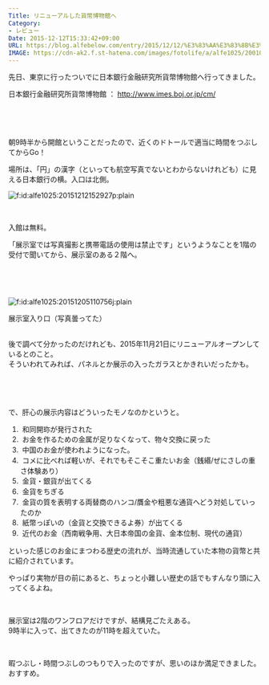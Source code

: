 ```yaml
---
Title: リニューアルした貨幣博物館へ
Category:
- レビュー
Date: 2015-12-12T15:33:42+09:00
URL: https://blog.alfebelow.com/entry/2015/12/12/%E3%83%AA%E3%83%8B%E3%83%A5%E3%83%BC%E3%82%A2%E3%83%AB%E3%81%97%E3%81%9F%E8%B2%A8%E5%B9%A3%E5%8D%9A%E7%89%A9%E9%A4%A8%E3%81%B8
IMAGE: https://cdn-ak2.f.st-hatena.com/images/fotolife/a/alfe1025/20010319/20010319195330.jpg
---
```


<p>先日、東京に行ったついでに日本銀行金融研究所貨幣博物館へ行ってきました。</p>
<p>日本銀行金融研究所貨幣博物館 ： <a href="http://www.imes.boj.or.jp/cm/">http://www.imes.boj.or.jp/cm/</a></p>
<p><img class="magnifiable" src="https://cdn-ak2.f.st-hatena.com/images/fotolife/a/alfe1025/20010319/20010319195330.jpg" alt="" /></p>
<p><br /> </p>
<p>朝9時半から開館ということだったので、近くのドトールで適当に時間をつぶしてからGo！</p>
<p>場所は、「円」の漢字（といっても航空写真でないとわからないけれども）に見える日本銀行の横。入口は北側。</p>
<p><img class="hatena-fotolife" title="f:id:alfe1025:20151212152927p:plain" src="http://cdn-ak.f.st-hatena.com/images/fotolife/a/alfe1025/20151212/20151212152927.png" alt="f:id:alfe1025:20151212152927p:plain" /></p>
<p> </p>
<p>入館は無料。</p>
<p>「展示室では写真撮影と携帯電話の使用は禁止です」というようなことを1階の受付で聞いてから、展示室のある２階へ。</p>
<p> </p>
<p> </p>
<p><img class="hatena-fotolife" title="f:id:alfe1025:20151205110756j:plain" src="http://cdn-ak.f.st-hatena.com/images/fotolife/a/alfe1025/20151205/20151205110756.jpg" alt="f:id:alfe1025:20151205110756j:plain" /></p>
<p>展示室入り口（写真曇ってた）</p>
<p><br />後で調べて分かったのだけれども、2015年11月21日にリニューアルオープンしているとのこと。<br />そういわれてみれば、パネルとか展示の入ったガラスとかきれいだったかも。</p>
<p> </p>
<p> </p>
<p>で、肝心の展示内容はどういったモノなのかというと。</p>
<ol>
<li> 和同開珎が発行された</li>
<li><span style="line-height: 1.5;"> お金を作るための金属が足りなくなって、物々交換に戻った</span></li>
<li><span style="line-height: 1.5;"> 中国のお金が使われようになった。</span></li>
<li><span style="line-height: 1.5;"> コメに比べれば軽いが、それでもそこそこ重たいお金（銭緡/ぜにさしの重さ体験あり）</span></li>
<li><span style="line-height: 1.5;"> 金貨・銀貨が出てくる</span></li>
<li><span style="line-height: 1.5;"> 金貨をちぎる</span></li>
<li><span style="line-height: 1.5;"> 金貨の質を表明する両替商のハンコ/贋金や粗悪な通貨へどう対処していったのか</span></li>
<li><span style="line-height: 1.5;"> 紙幣っぽいの（金貨と交換できるよ券）が出てくる</span></li>
<li><span style="line-height: 1.5;"> 近代のお金（西南戦争用、大日本帝国の金貨、金本位制、現代の通貨）</span></li>
</ol>
<p>といった感じのお金にまつわる歴史の流れが、当時流通していた本物の貨幣と共に紹介されています。</p>
<p>やっぱり実物が目の前にあると、ちょっと小難しい歴史の話でもすんなり頭に入ってくるよね。</p>
<p> </p>
<p>展示室は2階のワンフロアだけですが、結構見ごたえある。<br />9時半に入って、出てきたのが11時を超えていた。</p>
<p> </p>
<p>暇つぶし・時間つぶしのつもりで入ったのですが、思いのほか満足できました。<br />おすすめ。</p>
